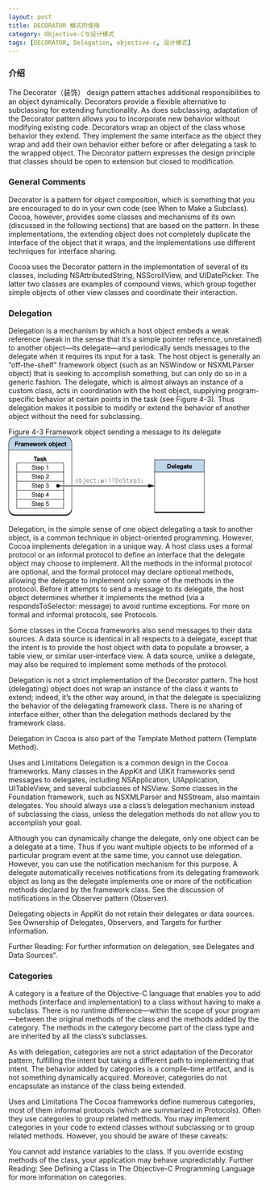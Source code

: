 ```yaml
---
layout: post
title: DECORATOR 模式的使用
category: Objective-C与设计模式
tags: [DECORATOR, Delegation, objective-c, 设计模式]
---
```


### 介绍

The Decorator（装饰） design pattern attaches additional responsibilities to an object dynamically. Decorators provide a flexible alternative to subclassing for extending functionality. As does subclassing, adaptation of the Decorator pattern allows you to incorporate new behavior without modifying existing code. Decorators wrap an object of the class whose behavior they extend. They implement the same interface as the object they wrap and add their own behavior either before or after delegating a task to the wrapped object. The Decorator pattern expresses the design principle that classes should be open to extension but closed to modification.

### General Comments

Decorator is a pattern for object composition, which is something that you are encouraged to do in your own code (see When to Make a Subclass). Cocoa, however, provides some classes and mechanisms of its own (discussed in the following sections) that are based on the pattern. In these implementations, the extending object does not completely duplicate the interface of the object that it wraps, and the implementations use different techniques for interface sharing.

Cocoa uses the Decorator pattern in the implementation of several of its classes, including NSAttributedString, NSScrollView, and UIDatePicker. The latter two classes are examples of compound views, which group together simple objects of other view classes and coordinate their interaction.

### Delegation

Delegation is a mechanism by which a host object embeds a weak reference (weak in the sense that it’s a simple pointer reference, unretained) to another object—its delegate—and periodically sends messages to the delegate when it requires its input for a task. The host object is generally an “off-the-shelf” framework object (such as an NSWindow or NSXMLParser object) that is seeking to accomplish something, but can only do so in a generic fashion. The delegate, which is almost always an instance of a custom class, acts in coordination with the host object, supplying program-specific behavior at certain points in the task (see Figure 4-3). Thus delegation makes it possible to modify or extend the behavior of another object without the need for subclassing.

Figure 4-3  Framework object sending a message to its delegate
![](/assets/delegation.gif)

Delegation, in the simple sense of one object delegating a task to another object, is a common technique in object-oriented programming. However, Cocoa implements delegation in a unique way. A host class uses a formal protocol or an informal protocol to define an interface that the delegate object may choose to implement. All the methods in the informal protocol are optional, and the formal protocol may declare optional methods, allowing the delegate to implement only some of the methods in the protocol. Before it attempts to send a message to its delegate, the host object determines whether it implements the method (via a respondsToSelector: message) to avoid runtime exceptions. For more on formal and informal protocols, see Protocols.

Some classes in the Cocoa frameworks also send messages to their data sources. A data source is identical in all respects to a delegate, except that the intent is to provide the host object with data to populate a browser, a table view, or similar user-interface view. A data source, unlike a delegate, may also be required to implement some methods of the protocol.

Delegation is not a strict implementation of the Decorator pattern. The host (delegating) object does not wrap an instance of the class it wants to extend; indeed, it’s the other way around, in that the delegate is specializing the behavior of the delegating framework class. There is no sharing of interface either, other than the delegation methods declared by the framework class.

Delegation in Cocoa is also part of the Template Method pattern (Template Method).

Uses and Limitations
Delegation is a common design in the Cocoa frameworks. Many classes in the AppKit and UIKit frameworks send messages to delegates, including NSApplication, UIApplication, UITableView, and several subclasses of NSView. Some classes in the Foundation framework, such as NSXMLParser and NSStream, also maintain delegates. You should always use a class’s delegation mechanism instead of subclassing the class, unless the delegation methods do not allow you to accomplish your goal.

Although you can dynamically change the delegate, only one object can be a delegate at a time. Thus if you want multiple objects to be informed of a particular program event at the same time, you cannot use delegation. However, you can use the notification mechanism for this purpose. A delegate automatically receives notifications from its delegating framework object as long as the delegate implements one or more of the notification methods declared by the framework class. See the discussion of notifications in the Observer pattern (Observer).

Delegating objects in AppKit do not retain their delegates or data sources. See Ownership of Delegates, Observers, and Targets for further information.

Further Reading: For further information on delegation, see Delegates and Data Sources“.

### Categories

A category is a feature of the Objective-C language that enables you to add methods (interface and implementation) to a class without having to make a subclass. There is no runtime difference—within the scope of your program—between the original methods of the class and the methods added by the category. The methods in the category become part of the class type and are inherited by all the class’s subclasses.

As with delegation, categories are not a strict adaptation of the Decorator pattern, fulfilling the intent but taking a different path to implementing that intent. The behavior added by categories is a compile-time artifact, and is not something dynamically acquired. Moreover, categories do not encapsulate an instance of the class being extended.

Uses and Limitations
The Cocoa frameworks define numerous categories, most of them informal protocols (which are summarized in Protocols). Often they use categories to group related methods. You may implement categories in your code to extend classes without subclassing or to group related methods. However, you should be aware of these caveats:

You cannot add instance variables to the class.
If you override existing methods of the class, your application may behave unpredictably.
Further Reading: See Defining a Class in The Objective-C Programming Language for more information on categories.
